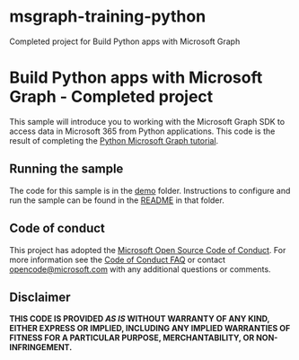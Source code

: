 # msgraph-training-python
Completed project for Build Python apps with Microsoft Graph


# Build Python apps with Microsoft Graph - Completed project

This sample will introduce you to working with the Microsoft Graph SDK to access data in Microsoft 365 from Python applications. This code is the result of completing the [Python Microsoft Graph tutorial](https://docs.microsoft.com/graph/tutorials/python).

## Running the sample

The code for this sample is in the [demo](demo) folder. Instructions to configure and run the sample can be found in the [README](demo/README.md) in that folder.

## Code of conduct

This project has adopted the [Microsoft Open Source Code of Conduct](https://opensource.microsoft.com/codeofconduct/). For more information see the [Code of Conduct FAQ](https://opensource.microsoft.com/codeofconduct/faq/) or contact [opencode@microsoft.com](mailto:opencode@microsoft.com) with any additional questions or comments.

## Disclaimer

**THIS CODE IS PROVIDED _AS IS_ WITHOUT WARRANTY OF ANY KIND, EITHER EXPRESS OR IMPLIED, INCLUDING ANY IMPLIED WARRANTIES OF FITNESS FOR A PARTICULAR PURPOSE, MERCHANTABILITY, OR NON-INFRINGEMENT.**

